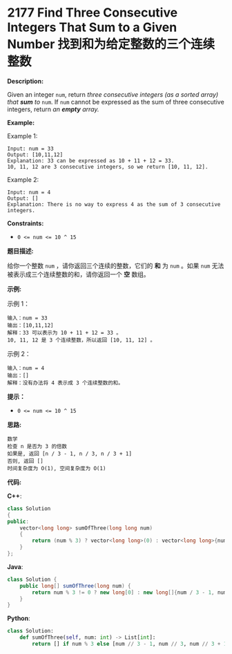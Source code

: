 # 2177 Find Three Consecutive Integers That Sum to a Given Number 找到和为给定整数的三个连续整数

__Description:__

Given an integer `num`, return _three consecutive integers (as a sorted array)_ _that __sum__ to_ `num`. If `num` cannot be expressed as the sum of three consecutive integers, return _an __empty__ array._

__Example:__

Example 1:

```text
Input: num = 33
Output: [10,11,12]
Explanation: 33 can be expressed as 10 + 11 + 12 = 33.
10, 11, 12 are 3 consecutive integers, so we return [10, 11, 12].
```

Example 2:

```text
Input: num = 4
Output: []
Explanation: There is no way to express 4 as the sum of 3 consecutive integers.
```

__Constraints:__

- `0 <= num <= 10 ^ 15`

__题目描述:__

给你一个整数 `num` ，请你返回三个连续的整数，它们的 __和__ 为 `num` 。如果 `num` 无法被表示成三个连续整数的和，请你返回一个 __空__ 数组。

__示例:__

示例 1：

```text
输入：num = 33
输出：[10,11,12]
解释：33 可以表示为 10 + 11 + 12 = 33 。
10, 11, 12 是 3 个连续整数，所以返回 [10, 11, 12] 。
```

示例 2：

```text
输入：num = 4
输出：[]
解释：没有办法将 4 表示成 3 个连续整数的和。
```

__提示：__

- `0 <= num <= 10 ^ 15`

__思路:__

```text
数学
检查 n 是否为 3 的倍数
如果是, 返回 [n / 3 - 1, n / 3, n / 3 + 1]
否则, 返回 []
时间复杂度为 O(1), 空间复杂度为 O(1)
```

__代码:__

__C++__:

```C++
class Solution 
{
public:
    vector<long long> sumOfThree(long long num) 
    {
        return (num % 3) ? vector<long long>(0) : vector<long long>{num / 3 - 1, num / 3, num / 3 + 1};
    }
};
```

__Java__:

```Java
class Solution {
    public long[] sumOfThree(long num) {
        return num % 3 != 0 ? new long[0] : new long[]{num / 3 - 1, num / 3, num / 3 + 1};
    }
}
```

__Python__:

```Python
class Solution:
    def sumOfThree(self, num: int) -> List[int]:
        return [] if num % 3 else [num // 3 - 1, num // 3, num // 3 + 1]
```
